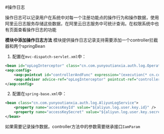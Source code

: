 #操作日志

操作日志可以记录用户在系统中对每一个注册功能点的操作行为和操作数据，使用阿里云日志服务存储这些数据，在阿里云日志服务中可统计查询。在权限系统中也有页面查看操作日志的功能

**模块中添加操作日志方法**
模块提供操作日志记录支持需要添加一个controller拦截器和两个springBean

1. 配置在`mvc-dispatch-servlet.xml`中：

~~~xml
<bean id="opLogInterceptor" class="cn.com.yunyoutianxia.auth.log.OperatorLogMethodInterceptor"></bean>
<aop:config>
	<aop:pointcut id="controllerAndFunc" expression="(execution(* cn.com.yunyoutianxia.tour.business.controller..*.*(..)))" />
	<aop:advisor advice-ref="opLogInterceptor" pointcut-ref="controllerAndFunc"></aop:advisor>
</aop:config>
~~~

2. 配置在`spring-base.xml`中：

~~~xml
<bean class="cn.com.yunyoutianxia.auth.log.AliyunLogService">
	<property name="accessKeyId" value="${aliyun.log.user.key.id}" />
	<property name="accessKeySecret" value="${aliyun.log.user.key.secret}"/>
</bean>

~~~

如果需要记录操作数据，controller方法中的参数需要继承接口`IamParam`

